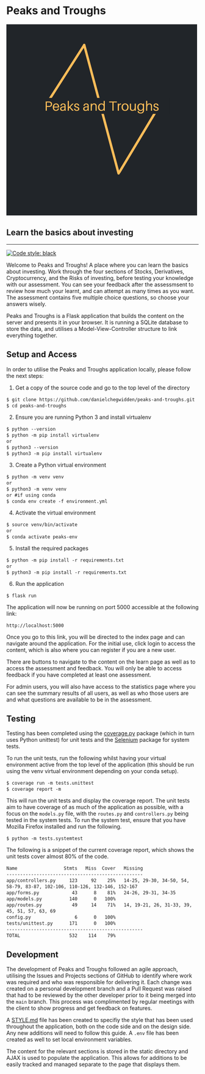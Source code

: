 # Peaks and Troughs

![Peaks and Troughs](./app/static/images/logo.png)

## Learn the basics about investing
<hr>

[![Code style: black](https://img.shields.io/badge/code%20style-black-000000.svg)](https://github.com/psf/black)

Welcome to Peaks and Troughs! A place where you can learn the basics about investing. Work through the four sections of Stocks, Derivatives, Cryptocurrency, and the Risks of investing, before testing your knowledge with our assessment. You can see your feedback after the assessmsent to review how much your learnt, and can attempt as many times as you want. The assessment contains five multiple choice questions, so choose your answers wisely.

Peaks and Troughs is a Flask application that builds the content on the server and presents it in your browser. It is running a SQLite database to store the data, and utilises a Model-View-Controller structure to link everything together.

## Setup and Access
In order to utilise the Peaks and Troughs application locally, please follow the next steps:

1. Get a copy of the source code and go to the top level of the directory
```
$ git clone https://github.com/danielchegwidden/peaks-and-troughs.git
$ cd peaks-and-troughs
```
2. Ensure you are running Python 3 and install virtualenv
```
$ python --version
$ python -m pip install virtualenv
or
$ python3 --version
$ python3 -m pip install virtualenv
```
3. Create a Python virtual environment
```
$ python -m venv venv
or
$ python3 -m venv venv
or #if using conda
$ conda env create -f environment.yml
```
4. Activate the virtual environment
```
$ source venv/bin/activate
or
$ conda activate peaks-env
```
5. Install the required packages
```
$ python -m pip install -r requirements.txt
or
$ python3 -m pip install -r requirements.txt
```
6. Run the application
```
$ flask run
```
The application will now be running on port 5000 accessible at the following link:
```
http://localhost:5000
```
Once you go to this link, you will be directed to the index page and can navigate around the application. For the initial use, click login to access the content, which is also where you can register if you are a new user.

There are buttons to navigate to the content on the learn page as well as to access the assessment and feedback. You will only be able to access feedback if you have completed at least one assessment.

For admin users, you will also have access to the statistics page where you can see the summary results of all users, as well as who those users are and what questions are available to be in the assessment.

## Testing
Testing has been completed using the [coverage.py](https://coverage.readthedocs.io/en/coverage-5.5/) package (which in turn uses Python unittest) for unit tests and the [Selenium](https://www.selenium.dev) package for system tests.

To run the unit tests, run the following whilst having your virtual environment active from the top level of the application (this should be run using the venv virtual environment depending on your conda setup).
```
$ coverage run -m tests.unittest
$ coverage report -m
```
This will run the unit tests and display the coverage report. The unit tests aim to have coverage of as much of the application as possible, with a focus on the ```models.py``` file, with the ```routes.py``` and ```controllers.py``` being tested in the system tests. To run the system test, ensure that you have Mozilla Firefox installed and run the following.
```
$ python -m tests.systemtest
```
The following is a snippet of the current coverage report, which shows the unit tests cover almost 80% of the code.
```
Name                 Stmts   Miss  Cover   Missing
--------------------------------------------------
app/controllers.py     123     92    25%   14-25, 29-30, 34-50, 54, 58-79, 83-87, 102-106, 110-126, 132-146, 152-167
app/forms.py            43      8    81%   24-26, 29-31, 34-35
app/models.py          140      0   100%
app/routes.py           49     14    71%   14, 19-21, 26, 31-33, 39, 45, 51, 57, 63, 69
config.py                6      0   100%
tests/unittest.py      171      0   100%
--------------------------------------------------
TOTAL                  532    114    79%
```

## Development
The development of Peaks and Troughs followed an agile approach, utilising the Issues and Projects sections of GitHub to identify where work was required and who was responsible for delivering it. Each change was created on a personal development branch and a Pull Request was raised that had to be reviewed by the other developer prior to it being merged into the ```main``` branch. This process was complimented by regular meetings with the client to show progress and get feedback on features.

A [STYLE.md](STYLE.md) file has been created to specifiy the style that has been used throughout the application, both on the code side and on the design side. Any new additions will need to follow this guide. A ```.env``` file has been created as well to set local environment variables.

The content for the relevant sections is stored in the static directory and AJAX is used to populate the application. This allows for additions to be easily tracked and managed separate to the page that displays them.
